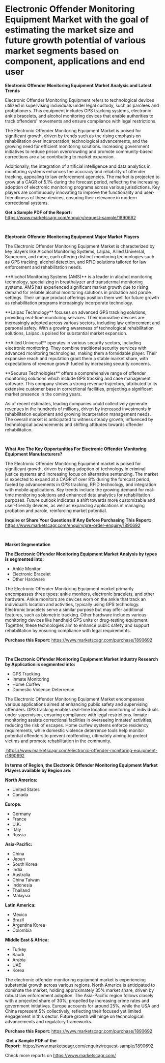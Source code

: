 <p><h1>Electronic Offender Monitoring Equipment Market with the goal of estimating the market size and future growth potential of various market segments based on component, applications and end user</h1></p><p><strong>Electronic Offender Monitoring Equipment Market Analysis and Latest Trends</strong></p>
<p><p>Electronic Offender Monitoring Equipment refers to technological devices utilized in supervising individuals under legal custody, such as parolees and probationers. This equipment includes GPS tracking systems, electronic ankle bracelets, and alcohol monitoring devices that enable authorities to track offenders' movements and ensure compliance with legal restrictions.</p><p>The Electronic Offender Monitoring Equipment Market is poised for significant growth, driven by trends such as the rising emphasis on rehabilitation over incarceration, technological advancements, and the growing need for efficient monitoring solutions. Increasing government initiatives to reduce prison overcrowding and promote community-based corrections are also contributing to market expansion. </p><p>Additionally, the integration of artificial intelligence and data analytics in monitoring systems enhances the accuracy and reliability of offender tracking, appealing to law enforcement agencies. The market is projected to grow at a CAGR of 5.1% during the forecast period, reflecting the increasing adoption of electronic monitoring programs across various jurisdictions. Key players are continuously innovating to improve the functionality and user-friendliness of these devices, ensuring their relevance in modern correctional systems.</p></p>
<p><strong>Get a Sample PDF of the Report:&nbsp;</strong> <a href="https://www.marketscagr.com/enquiry/request-sample/1890692?utm_campaign=2241&utm_medium=2&utm_source=Github&utm_content=ia&utm_term=11022025&utm_id=electronic-offender-monitoring-equipment">https://www.marketscagr.com/enquiry/request-sample/1890692</a></p>
<p>&nbsp;</p>
<p><strong>Electronic Offender Monitoring Equipment Major Market Players</strong></p>
<p><p>The Electronic Offender Monitoring Equipment Market is characterized by key players like Alcohol Monitoring Systems, Laipac, Allied Universal, Supercom, and more, each offering distinct monitoring technologies such as GPS tracking, alcohol detection, and RFID solutions tailored for law enforcement and rehabilitation needs.</p><p>**Alcohol Monitoring Systems (AMS)** is a leader in alcohol monitoring technology, specializing in breathalyzer and transdermal monitoring systems. AMS has experienced significant market growth due to rising demand for reliable alcohol monitoring solutions in probation and parole settings. Their unique product offerings position them well for future growth as rehabilitation programs increasingly incorporate technology.</p><p>**Laipac Technology** focuses on advanced GPS tracking solutions, providing real-time monitoring services. Their innovative devices are increasingly adopted across various sectors, including law enforcement and personal safety. With a growing awareness of technological rehabilitation solutions, Laipac is poised for substantial market expansion.</p><p>**Allied Universal** operates in various security sectors, including electronic monitoring. They combine traditional security services with advanced monitoring technologies, making them a formidable player. Their expansive reach and reputation grant them a stable market share, with expectations of revenue growth fueled by increasing security concerns.</p><p>**Securus Technologies** offers a comprehensive range of offender monitoring solutions which include GPS tracking and case management software. This company shows a strong revenue trajectory, attributed to its extensive customer base in correctional facilities, projecting a significant market presence in the coming years.</p><p>As of recent estimates, leading companies could collectively generate revenues in the hundreds of millions, driven by increased investments in rehabilitation equipment and growing incarceration management needs. The overall market is anticipated to witness steady growth, influenced by technological advancements and shifting attitudes towards offender rehabilitation.</p></p>
<p>&nbsp;</p>
<p><strong>What Are The Key Opportunities For Electronic Offender Monitoring Equipment Manufacturers?</strong></p>
<p><p>The Electronic Offender Monitoring Equipment market is poised for significant growth, driven by rising adoption of technology in criminal justice systems and increasing focus on alternative sentencing. The market is expected to expand at a CAGR of over 8% during the forecast period, fueled by advancements in GPS tracking, RFID technology, and integration with mobile applications. Key trends include the growing demand for real-time monitoring solutions and enhanced data analytics for rehabilitation purposes. Future outlook indicates a shift towards more customizable and user-friendly devices, as well as expanding applications in managing probation and parole, reinforcing market potential.</p></p>
<p><strong>Inquire or Share Your Questions If Any Before Purchasing This Report:</strong> <a href="https://www.marketscagr.com/enquiry/pre-order-enquiry/1890692?utm_campaign=2241&utm_medium=2&utm_source=Github&utm_content=ia&utm_term=11022025&utm_id=electronic-offender-monitoring-equipment">https://www.marketscagr.com/enquiry/pre-order-enquiry/1890692</a></p>
<p>&nbsp;</p>
<p><strong>Market Segmentation</strong></p>
<p><strong>The Electronic Offender Monitoring Equipment Market Analysis by types is segmented into:</strong></p>
<p><ul><li>Ankle Monitor</li><li>Electronic Bracelet</li><li>Other Hardware</li></ul></p>
<p><p>The Electronic Offender Monitoring Equipment market primarily encompasses three types: ankle monitors, electronic bracelets, and other hardware. Ankle monitors are devices worn on the ankle that track an individual’s location and activities, typically using GPS technology. Electronic bracelets serve a similar purpose but may offer additional features, such as biometric tracking. Other hardware includes various monitoring devices like handheld GPS units or drug-testing equipment. Together, these technologies aim to enhance public safety and support rehabilitation by ensuring compliance with legal requirements.</p></p>
<p><strong>Purchase this Report:&nbsp;</strong><a href="https://www.marketscagr.com/purchase/1890692?utm_campaign=2241&utm_medium=2&utm_source=Github&utm_content=ia&utm_term=11022025&utm_id=electronic-offender-monitoring-equipment">https://www.marketscagr.com/purchase/1890692</a></p>
<p>&nbsp;</p>
<p><strong>The Electronic Offender Monitoring Equipment Market Industry Research by Application is segmented into:</strong></p>
<p><ul><li>GPS Tracking</li><li>Inmate Monitoring</li><li>Home Curfew</li><li>Domestic Violence Deterrence</li></ul></p>
<p><p>The Electronic Offender Monitoring Equipment Market encompasses various applications aimed at enhancing public safety and supervising offenders. GPS tracking enables real-time location monitoring of individuals under supervision, ensuring compliance with legal restrictions. Inmate monitoring assists correctional facilities in overseeing inmates’ activities, reducing the risk of escapes. Home curfew systems enforce residency requirements, while domestic violence deterrence tools help monitor potential offenders to prevent reoffending, ultimately aiming to protect victims and promote rehabilitation in the community.</p></p>
<p><a href="https://www.marketscagr.com/electronic-offender-monitoring-equipment-r1890692?utm_campaign=2241&utm_medium=2&utm_source=Github&utm_content=ia&utm_term=11022025&utm_id=electronic-offender-monitoring-equipment">&nbsp;https://www.marketscagr.com/electronic-offender-monitoring-equipment-r1890692</a></p>
<p><strong>In terms of Region, the Electronic Offender Monitoring Equipment Market Players available by Region are:</strong></p>
<p>
    <p> <strong> North America: </strong>
        <ul>
            <li>United States</li>
            <li>Canada</li>
        </ul>
        </p> 
    <p> <strong> Europe: </strong>
        <ul>
            <li>Germany</li>
            <li>France</li>
            <li>U.K.</li>
            <li>Italy</li>
            <li>Russia</li>
        </ul>
        </p> 
    <p> <strong> Asia-Pacific: </strong>
        <ul>
            <li>China</li>
            <li>Japan</li>
            <li>South Korea</li>
            <li>India</li>
            <li>Australia</li>
            <li>China Taiwan</li>
            <li>Indonesia</li>
            <li>Thailand</li>
            <li>Malaysia</li>
        </ul>
        </p> 
    <p> <strong> Latin America: </strong>
        <ul>
            <li>Mexico</li>
            <li>Brazil</li>
            <li>Argentina Korea</li>
            <li>Colombia</li>
        </ul>
        </p> 
    <p> <strong> Middle East & Africa: </strong>
        <ul>
            <li>Turkey</li>
            <li>Saudi</li>
            <li>Arabia</li>
            <li>UAE</li>
            <li>Korea</li>
        </ul>
    </p>
    </p>
<p><p>The electronic offender monitoring equipment market is experiencing substantial growth across various regions. North America is anticipated to dominate the market, holding approximately 35% market share, driven by robust law enforcement adoption. The Asia-Pacific region follows closely with a projected share of 30%, propelled by increasing crime rates and government initiatives. Europe accounts for around 25%, while the USA and China represent 5% collectively, reflecting their focused yet limited engagement in this sector. Future growth will hinge on technological advancements and regulatory frameworks.</p></p>
<p><strong>Purchase this Report: </strong><a href="https://www.marketscagr.com/purchase/1890692?utm_campaign=2241&utm_medium=2&utm_source=Github&utm_content=ia&utm_term=11022025&utm_id=electronic-offender-monitoring-equipment">https://www.marketscagr.com/purchase/1890692</a></p>
<p>&nbsp;<strong>Get a Sample PDF of the Report:&nbsp;&nbsp;</strong><a href="https://www.marketscagr.com/enquiry/request-sample/1890692?utm_campaign=2241&utm_medium=2&utm_source=Github&utm_content=ia&utm_term=11022025&utm_id=electronic-offender-monitoring-equipment">https://www.marketscagr.com/enquiry/request-sample/1890692</a></p>
<p><strong></strong></p>
<p>Check more reports on <a href="https://www.marketscagr.com/?utm_campaign=2241&utm_medium=2&utm_source=Github&utm_content=ia&utm_term=11022025&utm_id=electronic-offender-monitoring-equipment">https://www.marketscagr.com/</a></p>
